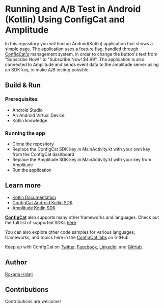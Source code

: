 # Running and A/B Test in Android (Kotlin) Using ConfigCat and Amplitude

In this repository you will find an Android(Kotlin) application that shows a simple page. The application uses a feature flag, handled through [ConfigCat's](https://configcat.com) management system, in order to change the button's text from "Subscribe Now!" to "Subscribe Now! $4.99". The application is also connected to Amplitude and sends event data to the amplitude server using an SDK key, to make A/B testing possible.

## Build & Run

### Prerequisites

- Android Studio
- An Android Virtual Device
- Kotlin knowledge

### Running the app

- Clone the repository
- Replace the ConfigCat SDK key in MainActivity.kt with your own key from the ConfigCat dashboard
- Replace the Amplitude SDK key in MainActivity.kt with your key from Amplitude
- Run the application

## Learn more

- [Kotlin Documentation](https://kotlinlang.org/docs/home.html)
- [ConfigCat Android Kotlin SDK](https://configcat.com/docs/sdk-reference/kotlin/)
- [Amplitude Kotlin SDK](https://www.docs.developers.amplitude.com/data/sdks/android-kotlin/)

[**ConfigCat**](https://configcat.com) also supports many other frameworks and languages. Check out the full list of supported SDKs [here](https://configcat.com/docs/sdk-reference/overview/).

You can also explore other code samples for various languages, frameworks, and topics here in the [ConfigCat labs](https://github.com/configcat-labs) on GitHub.

Keep up with ConfigCat on [Twitter](https://twitter.com/configcat), [Facebook](https://www.facebook.com/configcat), [LinkedIn](https://www.linkedin.com/company/configcat/), and [GitHub](https://github.com/configcat).

## Author

[Roxana Halați](https://www.linkedin.com/in/roxanahalati/)

## Contributions

Contributions are welcome!
